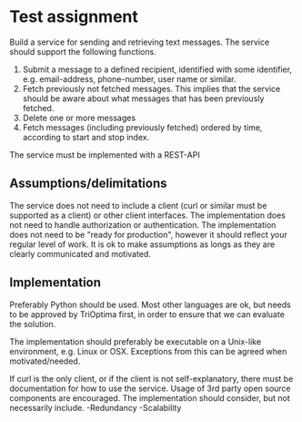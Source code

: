 Test assignment
==========================

Build a service for sending and retrieving text messages. The service should 
support the following functions.

1. Submit a message to a defined recipient, identified with some identifier, e.g. email-address, phone-number, user name or similar.
2. Fetch previously not fetched messages. This implies that the service should be aware about what messages that has been previously fetched.
3. Delete one or more messages
4. Fetch messages (including previously fetched) ordered by time, according to start and stop index.

The service must be implemented with a REST-API

Assumptions/delimitations
----------------------------
The service does not need to include a client (curl or similar must be supported 
as a client) or other client interfaces. The implementation does not need to handle authorization or authentication. The implementation does not need to be "ready for production", however it should reflect your regular level of work. It is ok to make assumptions as longs as they are clearly communicated and motivated.

Implementation
----------------------------
Preferably Python should be used. Most other languages are ok, but needs to be 
approved by TriOptima first, in order to ensure that we can evaluate the 
solution.

The implementation should preferably be executable on a Unix-like 
environment, e.g. Linux or OSX. Exceptions from this can be agreed when 
motivated/needed.

If curl is the only client, or if the client is not self-explanatory, there must be 
documentation for how to use the service.
Usage of 3rd party open source components are encouraged.
The implementation should consider, but not necessarily include.
-Redundancy
-Scalability